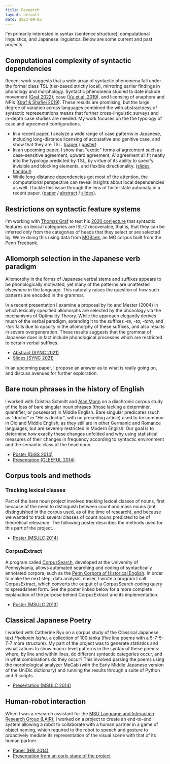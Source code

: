 ```yaml
---
title: Research
layout: default
date: 2023-09-03
---
```


I'm primarily interested in syntax (sentence structure), computational linguistics, and Japanese linguistics. Below are some current and past projects.


## Computational complexity of syntactic dependencies

Recent work suggests that a wide array of syntactic phenomena fall under the formal class TSL (tier-based strictly local), mirroring earlier findings in phonology and morphology. Syntactic phenomena studied to date include movement ([Graf 2022][graf2022-typology]), case ([Vu et al. 2019][vu.etal2019]), and licensing of anaphora and NPIs ([Graf & Shafiei 2019][graf.shafiei2019]). These results are promising, but the large degree of variation across languages combined the with abstractness of syntactic representations means that further cross-linguistic surveys and in-depth case studies are needed. My work focuses on the the typology of case and agreement configurations.

- In a recent paper, I analyze a wide range of case patterns in Japanese, including long-distance licensing of accusative and genitive case, and show that they are TSL. ([paper][jpn-case] / [poster][jpn-case-poster])
- In an upcoming paper, I show that "exotic" forms of agreement such as case-sensitive agreement, upward agreement, A' agreement all fit neatly into the typology predicted by TSL, by virtue of its ability to specify invisible and blocking elements, and flexible directionality. ([slides][tsl-agreement-slides], [handout][tsl-agreement-ho])
- While long-distance dependencies get most of the attention, the computational perspective can reveal insights about local dependencies as well. I tackle this issue through the lens of finite-state automata in a recent paper. ([paper][sl-in-syntax] / [abstract][sl-in-syntax-abstract] / [slides][sl-in-syntax-slides]).

[sl-in-syntax]: /files/hanson-cls59-sl-in-syntax.pdf
[sl-in-syntax-slides]: /files/hanson-cls59-slides.pdf
[sl-in-syntax-abstract]: /files/hanson-cls59-abstract.pdf
[jpn-case]: https://scholarworks.umass.edu/scil/vol6/iss1/4
[jpn-case-poster]: /files/hanson-scil2023-poster.pdf
[tsl-agreement-slides]: /files/hanson-nyubb2023-agreement-slides.pdf
[tsl-agreement-ho]: /files/hanson-nyubb2023-agreement-ho.pdf
[graf2022-typology]: https://aclanthology.org/2022.scil-1.15/
[graf.shafiei2019]: https://aclanthology.org/W19-0121/
[vu.etal2019]: https://aclanthology.org/W19-0127/


## Restrictions on syntactic feature systems

I'm working with [Thomas Graf][graf] to test his [2020 conjecture][graf2020-curbing] that syntactic features on lexical categories are ISL-2 recoverable, that is, that they can be inferred only from the categories of heads that they select or are selected by. We're doing this using data from [MGBank][mgbank], an MG corpus built from the Penn Treebank.

[graf]: https://thomasgraf.net
[graf2020-curbing]: https://aclanthology.org/2020.scil-1.27/
<!-- [graf-curbing]: https://thomasgraf.net/output/graf20sciltalk.html -->
[mgbank]: https://aclanthology.org/E17-3021/


## Allomorph selection in the Japanese verb paradigm

Allomorphy in the forms of Japanese verbal stems and suffixes appears to be phonologically motivated, yet many of the patterns are unattested elsewhere in the language. This naturally raises the question of how such patterns are encoded in the grammar.

In a recent presentation I examine a proposal by Ito and Mester (2004) in which lexically specified allomorphs are selected by the phonology via the mechanisms of Optimality Theory. While the approach elegantly derives much of the verbal paradigm, extending it to the suffixes *-te*, *-ta*, *-tara*, and *-tari* fails due to opacity in the allomorphy of these suffixes, and also results in severe overgeneration. These results suggests that the grammar of Japanese does in fact include phonological processes which are restricted to certain verbal suffixes.

* [Abstract (SYNC 2021)](/files/hanson-sync2021-jpnvb-abstract.pdf)
* [Slides (SYNC 2021)](/files/hanson-sync2021-jpnvb-pres.pdf)

In an upcoming paper, I propose an answer as to what is really going on, and discuss avenues for further exploration.


## Bare noun phrases in the history of English

I worked with Cristina Schmitt and [Alan Munn][munn] on a diachronic corpus study of the loss of bare singular noun phrases (those lacking a determiner, quantifier, or possessor) in Middle English. Bare singular predicates (such as "doctor" in "He is doctor", with no preceding article) used to be common in Old and Middle English, as they still are in other Germanic and Romance languages, but are severely restricted in Modern English. Our goal is to determine how exactly these changes unfolded and why using statistical measures of their changes in frequency according to syntactic environment and the semantic class of the head noun.

* [Poster (DiGS 2014)](/files/hanson-etal-digs-2014-poster.pdf)
* [Presentation (GLEEFUL 2014)](/files/hanson-etal-gleeful2014-pres-bare-nps.pdf)

[munn]: https://amunn.github.io/
[pche]: http://www.ling.upenn.edu/hist-corpora/
[cs]: http://corpussearch.sourceforge.net/


## Corpus tools and methods

### Tracking lexical classes

Part of the bare noun project involved tracking lexical classes of nouns, first because of the need to distinguish between count and mass nouns (not distinguished in the corpus used, as of the time of research), and because we wanted to track several classes of count nouns predicted to be of theoretical relevance. The following poster describes the methods used for this part of the project.

* [Poster (MSULC 2014)](/files/hanson-msulc2014-poster-corpus-methods.pdf)

### CorpusExtract

A program called [CorpusSearch][cs], developed at the University of Pennsylvania, allows automated searching and coding of syntactically annotated corpora, such as the [Penn Corpora of Historical English][pche]. In order to make the next step, data analysis, easier, I wrote a program I call CorpusExtract, which converts the output of a CorpusSearch coding query to spreadsheet form. See the poster linked below for a more complete explanation of the purpose behind CorpusExtract and its implementation.

* [Poster (MSULC 2013)](/files/hanson-corpusextract-poster-2013.pdf)


## Classical Japanese Poetry

I worked with Catherine Ryu on a corpus study of the Classical Japanese text *Hyakunin Isshu*, a collection of 100 tanka (five line poems with a 5-7-5-7-7 mora structure). My part of the project was to generate statistics and visualizations to show macro-level patterns in the syntax of these poems: where, by line and within lines, do different syntactic categories occur, and in what combinations do they occur? This involved parsing the poems using the morphological analyzer MeCab (with the Early Middle Japanese version of the UniDic dictionary) and running the results through a suite of Python and R scripts.

* [Presentation (MSULC 2014)](/files/hanson-msulc2014-pres-cjpn-poetry.pdf)


## Human-robot interaction

When I was a research assistant for the [MSU Language and Interaction Research Group (LAIR)][lair], I worked on a project to create an end-to-end system allowing a robot to collaborate with a human partner in a game of object naming, which required to the robot to speech and gesture to proactively mediate its representation of the visual scene with that of its human partner.

* [Paper (HRI 2014)](http://dx.doi.org/10.1145/2559636.2559677)
* [Presentation from an early stage of the project](/files/hanson-darwin-presentation-2012.pdf)

[lair]: http://lair.cse.msu.edu/
